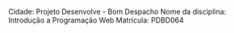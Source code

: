 Cidade: Projeto Desenvolve - Bom Despacho
Nome da disciplina: Introdução a Programação Web
Matrícula: PDBD064
